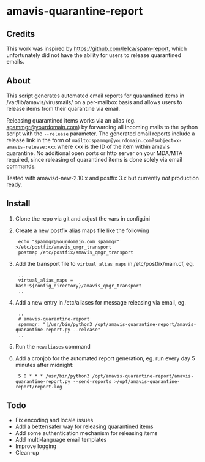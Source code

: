 # amavis-quarantine-report

## Credits

This work was inspired by https://github.com/le1ca/spam-report, which unfortunately did not have the ability for users to release quarantined emails.

## About

This script generates automated email reports for quarantined items in /var/lib/amavis/virusmails/ on a per-mailbox basis and allows users to release items from their quarantine via email.

Releasing quarantined items works via an alias (eg. spammgr@yourdomain.com) by forwarding all incoming mails to the python script with the `--release` parameter. The generated email reports include a release link in the form of `mailto:spammgr@yourdomain.com?subject=x-amavis-release:xxx` where xxx is the ID of the item within amavis quarantine. No additional open ports or http server on your MDA/MTA required, since releasing of quarantined items is done solely via email commands.

Tested with amavisd-new-2.10.x and postfix 3.x but currently *not* production ready.


## Install

1) Clone the repo via git and adjust the vars in config.ini

2) Create a new postfix alias maps file like the following

		echo "spammgr@yourdomain.com spammgr" >/etc/postfix/amavis_qmgr_transport
		postmap /etc/postfix/amavis_qmgr_transport

3) Add the transport file to `virtual_alias_maps` in /etc/postfix/main.cf, eg.

		..
		virtual_alias_maps = hash:${config_directory}/amavis_qmgr_transport
		..
 
4) Add a new entry in /etc/aliases for message releasing via email, eg.

		..
		# amavis-quarantine-report
		spammgr: "|/usr/bin/python3 /opt/amavis-quarantine-report/amavis-quarantine-report.py --release"
		..

5) Run the `newaliases` command

6) Add a cronjob for the automated report generation, eg. run every day 5 minutes after midnight:

		5 0 * * * /usr/bin/python3 /opt/amavis-quarantine-report/amavis-quarantine-report.py --send-reports >/opt/amavis-quarantine-report/report.log 


## Todo

- Fix encoding and locale issues
- Add a better/safer way for releasing quarantined items
- Add some authentication mechanism for releasing items
- Add multi-language email templates
- Improve logging
- Clean-up
